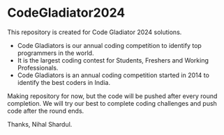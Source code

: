 # CodeGladiator2024
This repository is created for Code Gladiator 2024 solutions.

- Code Gladiators is our annual coding competition to identify top programmers in the world. 
- It is the largest coding contest for Students, Freshers and Working Professionals.
- Code Gladiators is an annual coding competition started in 2014 to identify the best coders in India.

Making repository for now, but the code will be pushed after every round completion.
We will try our best to complete coding challenges and push code after the round ends.

Thanks,
Nihal Shardul.
